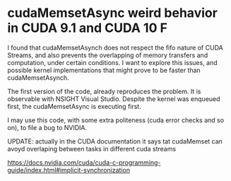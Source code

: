 # cudaMemsetAsync weird behavior in CUDA 9.1 and CUDA 10 F
I found that cudaMemsetAsynch does not respect the fifo nature of CUDA Streams, and also prevents the overlapping of memory transfers and computation, under certain conditions. I want to explore this issues, and possible kernel implementations that might prove to be faster than cudaMemsetAsynch.

The first version of the code, already reproduces the problem. It is observable with NSIGHT Visual Studio. Despite the kernel was enqueued first, the cudaMemsetAsync is executing first.

I may use this code, with some extra politeness (cuda error checks and so on), to file a bug to NVIDIA.

UPDATE: actually in the CUDA documentation it says tat cudaMemset can avoyd overlaping between tasks in different cuda streams

https://docs.nvidia.com/cuda/cuda-c-programming-guide/index.html#implicit-synchronization
